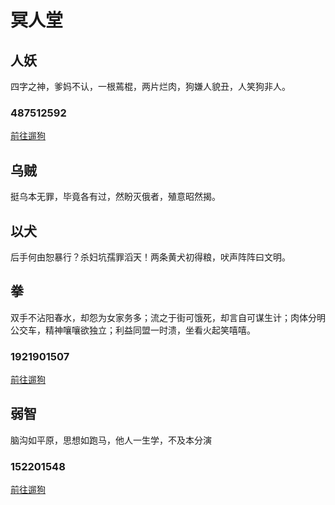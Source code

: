 # 冥人堂
## 人妖
四字之神，爹妈不认，一根蔫棍，两片烂肉，狗嫌人貌丑，人笑狗非人。
### 487512592
[前往遛狗](https://space.bilibili.com/487512592)
## 乌贼
挺乌本无罪，毕竟各有过，然盼灭俄者，殖意昭然揭。
## 以犬
后手何由恕暴行？杀妇坑孺罪滔天！两条黄犬初得粮，吠声阵阵曰文明。
## 拳
双手不沾阳春水，却怨为女家务多；流之于街可饿死，却言自可谋生计；肉体分明公交车，精神嚷嚷欲独立；利益同盟一时溃，坐看火起笑嘻嘻。
### 1921901507
[前往遛狗](https://space.bilibili.com/1921901507)
## 弱智
脑沟如平原，思想如跑马，他人一生学，不及本分演
### 152201548
[前往遛狗](https://space.bilibili.com/152201548)
